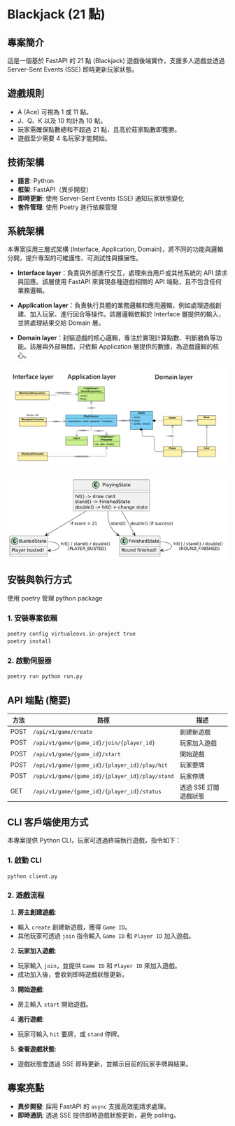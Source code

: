 # Blackjack (21 點)

## 專案簡介
這是一個基於 FastAPI 的 21 點 (Blackjack) 遊戲後端實作，支援多人遊戲並透過 Server-Sent Events (SSE) 即時更新玩家狀態。

## 遊戲規則
- A (Ace) 可視為 1 或 11 點。
- J、Q、K 以及 10 均計為 10 點。
- 玩家需確保點數總和不超過 21 點，且高於莊家點數即獲勝。
- 遊戲至少需要 4 名玩家才能開始。

## 技術架構
- **語言**: Python
- **框架**: FastAPI（異步開發）
- **即時更新**: 使用 Server-Sent Events (SSE) 通知玩家狀態變化
- **套件管理**: 使用 Poetry 進行依賴管理

## 系統架構
本專案採用三層式架構 (Interface, Application, Domain)，將不同的功能與邏輯分開，提升專案的可維護性、可測試性與擴展性。

- **Interface layer**：負責與外部進行交互，處理來自用戶或其他系統的 API 請求與回應。該層使用 FastAPI 來實現各種遊戲相關的 API 端點，且不包含任何業務邏輯。

- **Application layer**：負責執行具體的業務邏輯和應用邏輯，例如處理遊戲創建、加入玩家、進行回合等操作。該層邏輯依賴於 Interface 層提供的輸入，並將處理結果交給 Domain 層。

- **Domain layer**：封裝遊戲的核心邏輯，專注於實現計算點數、判斷勝負等功能。該層與外部無關，只依賴 Application 層提供的數據，為遊戲邏輯的核心。

![sytstem arch](arch.png)

![player state machin](player_state_machine.png)

## 安裝與執行方式
使用 poetry 管理 python package
### 1. 安裝專案依賴
```sh
poetry config virtualenvs.in-project true
poetry install
```

### 2. 啟動伺服器
```sh
poetry run python run.py
```

## API 端點 (簡要)
| 方法 | 路徑 | 描述 |
|------|-----------------------------------|------------------|
| POST | `/api/v1/game/create` | 創建新遊戲 |
| POST | `/api/v1/game/{game_id}/join/{player_id}` | 玩家加入遊戲 |
| POST | `/api/v1/game/{game_id}/start` | 開始遊戲 |
| POST | `/api/v1/game/{game_id}/{player_id}/play/hit` | 玩家要牌 |
| POST | `/api/v1/game/{game_id}/{player_id}/play/stand` | 玩家停牌 |
| GET  | `/api/v1/game/{game_id}/{player_id}/status` | 透過 SSE 訂閱遊戲狀態 |

## CLI 客戶端使用方式
本專案提供 Python CLI，玩家可透過終端執行遊戲，指令如下：

### 1. 啟動 CLI
```sh
python client.py
```

### 2. 遊戲流程
1. **房主創建遊戲**:
- 輸入 `create` 創建新遊戲，獲得 `Game ID`。
- 其他玩家可透過 `join` 指令輸入 `Game ID` 和 `Player ID` 加入遊戲。
2. **玩家加入遊戲**:
- 玩家輸入 `join`，並提供 `Game ID` 和 `Player ID` 來加入遊戲。
- 成功加入後，會收到即時遊戲狀態更新。
3. **開始遊戲**:
- 房主輸入 `start` 開始遊戲。
4. **進行遊戲**:
- 玩家可輸入 `hit` 要牌，或 `stand` 停牌。
5. **查看遊戲狀態**:
- 遊戲狀態會透過 SSE 即時更新，並顯示目前的玩家手牌與結果。

## 專案亮點
- **異步開發**: 採用 FastAPI 的 `async` 支援高效能請求處理。
- **即時通訊**: 透過 SSE 提供即時遊戲狀態更新，避免 polling。

